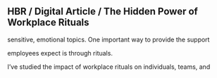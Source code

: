 ## HBR / Digital Article / The Hidden Power of Workplace Rituals

sensitive, emotional topics. One important way to provide the support

employees expect is through rituals.

I’ve studied the impact of workplace rituals on individuals, teams, and